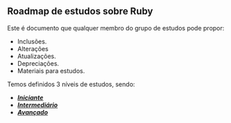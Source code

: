## Roadmap de estudos sobre Ruby

Este é documento que qualquer membro do grupo de estudos pode propor:
 - Inclusões.
 - Alterações
 - Atualizações.
 - Depreciações.
 - Materiais para estudos.

Temos definidos 3 níveis de estudos, sendo:
- [***Iniciante***](iniciante.md)
- [***Intermediário***](intermediario.md)
- [***Avançado***](avancado.md)
